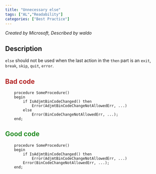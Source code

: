 ```yaml
---
title: "Unnecessary else"
tags: ["AL","Readability"]
categories: ["Best Practice"]
---
```


_Created by Microsoft, Described by waldo_

## Description

`else` should not be used when the last action in the `then` part is an `exit`, `break`, `skip`, `quit`, `error`. 

## <span style="color:FireBrick">Bad code</span>

```al
    procedure SomeProcedure()
    begin
        if IsAdjmtBinCodeChanged() then
            Error(AdjmtBinCodeChangeNotAllowedErr, ...)
        else
            Error(BinCodeChangeNotAllowedErr, ...);
    end;
```

## <span style="color:ForestGreen">Good code</span>

```al
    procedure SomeProcedure()
    begin
        if IsAdjmtBinCodeChanged() then
            Error(AdjmtBinCodeChangeNotAllowedErr, ...)
        Error(BinCodeChangeNotAllowedErr, ...);
    end;
```
